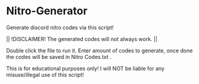 # Nitro-Generator
Generate discord nitro codes via this script!

|| !DISCLAIMER! The generated codes will not always work. ||

Double click the file to run it.
Enter amount of codes to generate, once done the codes will be saved in Nitro Codes.txt .

This is for educational purposes only!
I will NOT be liable for any misuse/illegal use of this script!
